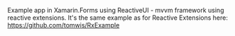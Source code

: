 Example app in Xamarin.Forms using ReactiveUI - mvvm framework using reactive extensions.
It's the same example as for Reactive Extensions here:
https://github.com/tomwis/RxExample

